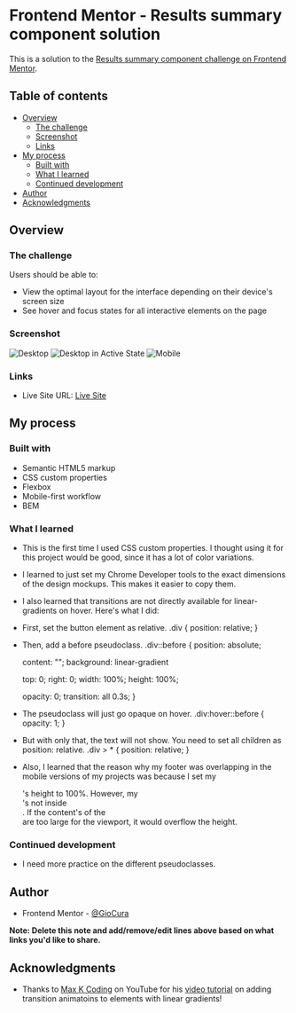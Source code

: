 # Frontend Mentor - Results summary component solution

This is a solution to the [Results summary component challenge on Frontend Mentor](https://www.frontendmentor.io/challenges/results-summary-component-CE_K6s0maV).

## Table of contents

- [Overview](#overview)
  - [The challenge](#the-challenge)
  - [Screenshot](#screenshot)
  - [Links](#links)
- [My process](#my-process)
  - [Built with](#built-with)
  - [What I learned](#what-i-learned)
  - [Continued development](#continued-development)
- [Author](#author)
- [Acknowledgments](#acknowledgments)

## Overview

### The challenge

Users should be able to:

- View the optimal layout for the interface depending on their device's screen size
- See hover and focus states for all interactive elements on the page

### Screenshot

![Desktop](assets/images/screenshot-desktop.pngscreenshot.jpg)
![Desktop in Active State](assets/images/screenshot-desktop.pngscreenshot.jpg)
![Mobile](assets/images/screenshot-mobile.jpg)

### Links

- Live Site URL: [Live Site](https://gc9-resultssummary.netlify.app)

## My process

### Built with

- Semantic HTML5 markup
- CSS custom properties
- Flexbox
- Mobile-first workflow
- BEM

### What I learned

- This is the first time I used CSS custom properties. I thought using it for this project would be good, since it has a lot of color variations.

- I learned to just set my Chrome Developer tools to the exact dimensions of the design mockups. This makes it easier to copy them.

- I also learned that transitions are not directly available for linear-gradients on hover. Here's what I did:

- First, set the button element as relative.
  .div {
  position: relative;
  }

- Then, add a before pseudoclass.
  .div::before {
  position: absolute;

  content: "";
  background: linear-gradient

  top: 0;
  right: 0;
  width: 100%;
  height: 100%;

  opacity: 0;
  transition: all 0.3s;
  }

- The pseudoclass will just go opaque on hover.
  .div:hover::before {
  opacity: 1;
  }

- But with only that, the text will not show. You need to set all children as position: relative.
  .div > \* {
  position: relative;
  }

- Also, I learned that the reason why my footer was overlapping in the mobile versions of my projects was because I set my <main>'s height to 100%. However, my <footer>'s not inside <main>. If the content's of the <main> are too large for the viewport, it would overflow the height.

### Continued development

- I need more practice on the different pseudoclasses.

## Author

- Frontend Mentor - [@GioCura](https://www.frontendmentor.io/profile/GioCura)

**Note: Delete this note and add/remove/edit lines above based on what links you'd like to share.**

## Acknowledgments

- Thanks to [Max K Coding](https://www.youtube.com/@maxkcoding3887) on YouTube for his [video tutorial](https://www.youtube.com/watch?v=p6aa6M8mbsY) on adding transition animatoins to elements with linear gradients!
